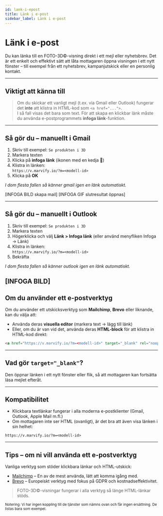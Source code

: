 ```yaml
---
id: lank-i-epost
title: Länk i e-post
sidebar_label: Länk i e-post
---
```

# Länk i e-post

Du kan länka till en FOTO-3D©-visning direkt i ett mejl eller nyhetsbrev. Det är ett enkelt och effektivt sätt att låta mottagaren öppna visningen i ett nytt fönster – till exempel från ett nyhetsbrev, kampanjutskick eller en personlig kontakt.

---

## Viktigt att känna till

> Om du skickar ett vanligt mejl (t.ex. via Gmail eller Outlook) fungerar det **inte** att klistra in HTML-kod som `<a href="...">`.  
> I så fall visas det bara som text. För att skapa en klickbar länk måste du använda e-postprogrammets **infoga länk**-funktion.

---

## Så gör du – manuellt i Gmail

1. Skriv till exempel: `Se produkten i 3D`
2. Markera texten
3. Klicka på **infoga länk** (ikonen med en kedja 🔗)
4. Klistra in länken:  
   `https://v.marvify.io/?m=<modell-id>`
5. Klicka på **OK**

*I dom flesta fallen så känner gmail igen en länk automatiskt.*

[INFOGA BILD skapa mail]
[INFOGA GIF slutresultat öppnas]

---

## Så gör du – manuellt i Outlook

1. Skriv till exempel: `Se produkten i 3D`
2. Markera texten
3. Högerklicka och välj **Länk > Infoga länk** (eller använd menyfliken Infoga → Länk)
4. Klistra in länken:  
   `https://v.marvify.io/?m=<modell-id>`
5. Bekräfta

*I dom flesta fallen så känner outlook igen en länk automatiskt.*

[INFOGA BILD]
---

## Om du använder ett e-postverktyg

Om du använder ett utskicksverktyg som **Mailchimp**, **Brevo** eller liknande, kan du välja att:

- Använda deras **visuella editor** (markera text → lägg till länk)
- Eller, om du är van vid det, använda deras **HTML-block** för att klistra in HTML-kod direkt:

```html
<a href="https://v.marvify.io/?m=<modell-id>" target="_blank" rel="noopener noreferrer">Se produkten i 3D</a>
```

---

## Vad gör `target="_blank"`?

Den öppnar länken i ett nytt fönster eller flik, så att mottagaren kan fortsätta läsa mejlet efteråt.

---

## Kompatibilitet

- Klickbara textlänkar fungerar i alla moderna e-postklienter (Gmail, Outlook, Apple Mail m.fl.)
- Om mottagaren inte ser HTML (ovanligt), är det bra att även visa länken i sin helhet:

```
https://v.marvify.io/?m=<modell-id>
```

---

## Tips – om ni vill använda ett e-postverktyg

Vanliga verktyg som stöder klickbara länkar och HTML-utskick:

- [Mailchimp](https://mailchimp.com/?currency=SEK) – En av de mest använda, lätt att komma igång med.
- [Brevo](https://www.brevo.com/) – Europeiskt verktyg med fokus på GDPR och kostnadseffektivitet.

> FOTO-3D©-visningar fungerar i alla verktyg så länge HTML-länkar stöds.

<sub>Notering: Vi har ingen koppling till de tjänster som nämns ovan och får ingen ersättning. De listas bara som exempel.</sub>
